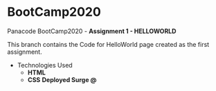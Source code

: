 # BootCamp2020
 Panacode BootCamp2020 - **Assignment 1 - HELLOWORLD**
 
 This branch contains the Code for HelloWorld page created as the first assignment.
 - Technologies Used
   - **HTML**
   - **CSS**
**Deployed Surge @**
 
